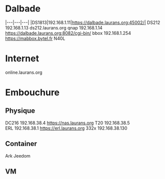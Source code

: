 # Dalbade
|---|---|---|
|DS1813|192.168.1.11|https://dalbade.laurans.org:45002/|
DS212   192.168.1.13    ds212.laurans.org
qnap    192.168.1.14    https://dalbade.laurans.org:8082/cgi-bin/
bbox    192.168.1.254   https://mabbox.bytel.fr
N40L    

# Internet
online.laurans.org

# Embouchure
## Physique
DC216   192.168.38.4    https://nas.laurans.org
T20     192.168.38.5    
ERL     192.168.38.1    https://erl.laurans.org
332x    192.168.38.130  
## Container
Ark
Jeedom
## VM
